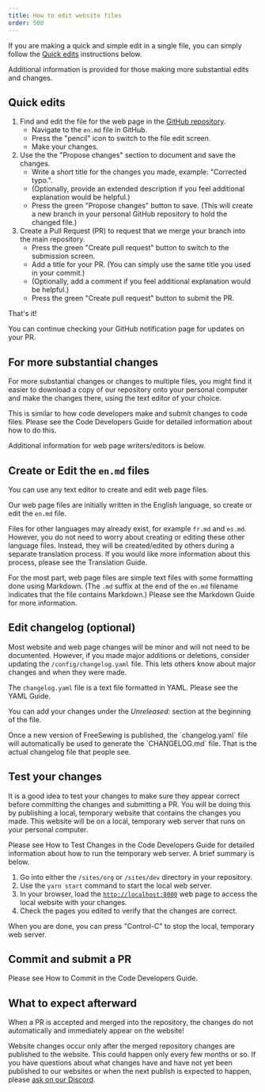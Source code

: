 ```yaml
---
title: How to edit website files
order: 500
---
```


If you are making a quick and simple edit in a single file, you can
simply follow the [Quick edits](#Quick-edits) instructions below.

Additional information is provided for those making more substantial
edits and changes.

## Quick edits

1. Find and edit the file for the web page in the
[GitHub repository][gh].
   - Navigate to the `en.md` file in GitHub.
   - Press the "pencil" icon to switch to the file edit screen.
   - Make your changes.
2. Use the the "Propose changes" section to document and save the changes.
   - Write a short title for the changes you made,
     example: "Corrected typo.".
   - (Optionally, provide an extended description if you feel additional
     explanation would be helpful.)
   - Press the green "Propose changes" button to save.
     (This will create a new branch in your personal GitHub repository
     to hold the changed file.)
3. Create a Pull Request (PR) to request that we merge your branch into
   the main repository.
   - Press the green "Create pull request" button to switch to the
     submission screen.
   - Add a title for your PR.
     (You can simply use the same title you used in your commit.)
   - (Optionally, add a comment if you feel additional explanation would
     be helpful.)
   - Press the green "Create pull request" button to submit the PR.

That's it!

You can continue checking your GitHub notification page
for updates on your PR.

[gh]: https://github.com/freesewing/freesewing/tree/develop/markdown

## For more substantial changes

For more substantial changes or changes to multiple files, you might
find it easier to download a copy of our repository onto your personal
computer and make the changes there, using the text editor of your choice.

This is similar to how code developers make and submit changes to code
files.
Please see the Code Developers Guide for detailed information about
how to do this.

Additional information for web page writers/editors is below.

## Create or Edit the `en.md` files

You can use any text editor to create and edit web page files.

Our web page files are initially written in the English language, so
create or edit the `en.md` file.

Files for other languages may already exist, for example `fr.md` and `es.md`.
However, you do not need to worry about creating or editing these
other language files.
Instead, they will be created/edited by others during a separate
translation process.
If you would like more information about this process, please see the
Translation Guide.

For the most part, web page files are simple text files with some
formatting done using Markdown.
(The `.md` suffix at the end of the `en.md` filename indicates that the
file contains Markdown.)
Please see the Markdown Guide for more information.

## Edit changelog (optional)

Most website and web page changes will be minor and will not need to
be documented.
However, if you made major additions or deletions, consider
updating the `/config/changelog.yaml` file.
This lets others know about major changes and when they were made.

The `changelog.yaml` file is a text file formatted in YAML.
Please see the YAML Guide.

You can add your changes under the _Unreleased:_ section at the
beginning of the file.

<Tip>
Once a new version of FreeSewing is published,
the `changelog.yaml` file will automatically be used to generate the
`CHANGELOG.md` file.
That is the actual changelog file that people see.
</Tip>

## Test your changes

It is a good idea to test your changes to make sure they appear correct
before committing the changes and submitting a PR.
You will be doing this by publishing a local, temporary website that
contains the changes you made.
This website will be on a local, temporary web server that runs on your
personal computer.

Please see How to Test Changes in the Code Developers Guide for detailed information about how to run the temporary web server. A brief summary is below.

1. Go into either the `/sites/org` or `/sites/dev` directory in your
   repository.
2. Use the `yarn start` command to start the local web server.
3. In your browser, load the
   [`http://localhost:8000`](http://localhost:8000)
   web page to access the local website with your changes.
4. Check the pages you edited to verify that the changes are correct.

When you are done, you can press "Control-C" to stop the local,
temporary web server.

## Commit and submit a PR

Please see How to Commit in the Code Developers Guide.

## What to expect afterward

<Tip>
When a PR is accepted and merged into the repository, the changes do
not automatically and immediately appear on the website!
</Tip>

Website changes occur only after the merged repository changes are
published to the website.
This could happen only every few months or so.
If you have questions about what changes have and have not yet been
published to our websites
or when the next publish is expected to happen, please
[ask on our Discord][discord].

[discord]: https://discord.freesewing.org/
